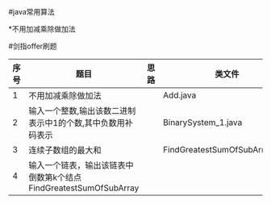 #java常用算法

*不用加减乘除做加法

#剑指offer刷题

| 序号 | 题目 | 思路 | 类文件 |
| ------ | ------ | ------ | ------|
|1|不用加减乘除做加法|  |Add.java|
|2|输入一个整数,输出该数二进制表示中1的个数,其中负数用补码表示| |BinarySystem_1.java|
|3|连续子数组的最大和|  |FindGreatestSumOfSubArray.java|
|4|输入一个链表，输出该链表中倒数第k个结点 FindGreatestSumOfSubArray|
